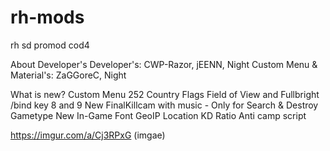 # rh-mods
rh sd promod cod4

About Developer's
Developer's: CWP-Razor, jEENN, Night
Custom Menu & Material's: ZaGGoreC, Night

What is new?
Custom Menu
252 Country Flags
Field of View and Fullbright /bind key 8 and 9
New FinalKillcam with music - Only for Search & Destroy Gametype
New In-Game Font
GeoIP Location
KD Ratio
Anti camp script


https://imgur.com/a/Cj3RPxG  (imgae) 
